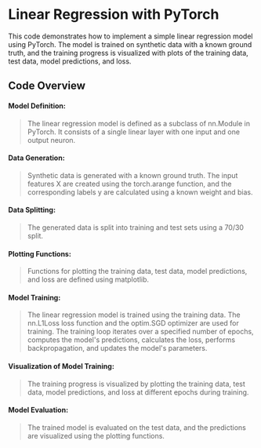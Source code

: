 # Linear Regression with PyTorch

This code demonstrates how to implement a simple linear regression model using PyTorch. The model is trained on synthetic data with a known ground truth, and the training progress is visualized with plots of the training data, test data, model predictions, and loss.

## Code Overview

#### Model Definition:
>  The linear regression model is defined as a subclass of nn.Module in PyTorch. It consists of a single linear layer with one input and one output neuron.

#### Data Generation:
>  Synthetic data is generated with a known ground truth. The input features X are created using the torch.arange function, and the corresponding labels y are calculated using a known weight and bias.

#### Data Splitting:
>  The generated data is split into training and test sets using a 70/30 split.

#### Plotting Functions:
>  Functions for plotting the training data, test data, model predictions, and loss are defined using matplotlib.

#### Model Training:
>  The linear regression model is trained using the training data. The nn.L1Loss loss function and the optim.SGD optimizer are used for training. The training loop iterates over a specified number of epochs, computes the model's predictions, calculates the loss, performs backpropagation, and updates the model's parameters.

#### Visualization of Model Training:
>  The training progress is visualized by plotting the training data, test data, model predictions, and loss at different epochs during training.

#### Model Evaluation:
>  The trained model is evaluated on the test data, and the predictions are visualized using the plotting functions.